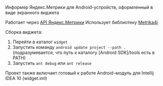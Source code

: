 Информер Яндекс.Метрики для Android-устройств, оформленный в виде экранного виджета

Работает через [API Яндекс.Метрики](http://api.yandex.ru/metrika)
Использует библиотеку [Metrika4j](https://github.com/Arturus/Metrika4j)

Сборка виджета:

1. Перейти в каталог `widget`
2. Запустить команду `android update project --path .` (подразумевается, что путь к каталогу [Android SDK]/tools есть в PATH)
2. Запустить `ant debug` или `ant release`

Проект также включает готовый к работе Android-модуль для Intellij IDEA 10 (widget.iml)